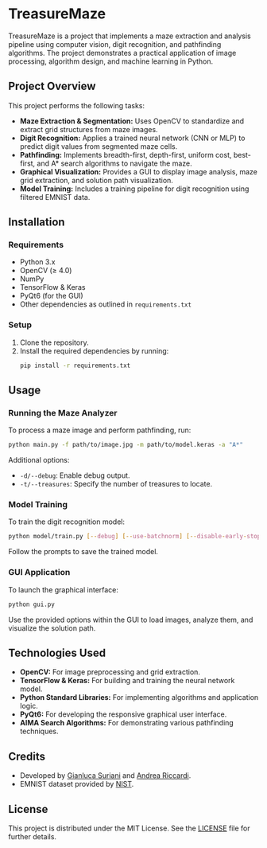 # TreasureMaze
TreasureMaze is a project that implements a maze extraction and analysis pipeline using computer vision, digit recognition, and pathfinding algorithms. The project demonstrates a practical application of image processing, algorithm design, and machine learning in Python.

## Project Overview
This project performs the following tasks:
- **Maze Extraction & Segmentation:** Uses OpenCV to standardize and extract grid structures from maze images.
- **Digit Recognition:** Applies a trained neural network (CNN or MLP) to predict digit values from segmented maze cells.
- **Pathfinding:** Implements breadth-first, depth-first, uniform cost, best-first, and A* search algorithms to navigate the maze.
- **Graphical Visualization:** Provides a GUI to display image analysis, maze grid extraction, and solution path visualization.
- **Model Training:** Includes a training pipeline for digit recognition using filtered EMNIST data.

## Installation

### Requirements
- Python 3.x  
- OpenCV (≥ 4.0)  
- NumPy  
- TensorFlow & Keras  
- PyQt6 (for the GUI)  
- Other dependencies as outlined in `requirements.txt`

### Setup
1. Clone the repository.
2. Install the required dependencies by running:
   ```bash
   pip install -r requirements.txt
   ```

## Usage

### Running the Maze Analyzer
To process a maze image and perform pathfinding, run:
```bash
python main.py -f path/to/image.jpg -m path/to/model.keras -a "A*"
```
Additional options:
- `-d/--debug`: Enable debug output.
- `-t/--treasures`: Specify the number of treasures to locate.

### Model Training
To train the digit recognition model:
```bash
python model/train.py [--debug] [--use-batchnorm] [--disable-early-stopping]
```
Follow the prompts to save the trained model.

### GUI Application
To launch the graphical interface:
```bash
python gui.py
```
Use the provided options within the GUI to load images, analyze them, and visualize the solution path.

## Technologies Used
- **OpenCV:** For image preprocessing and grid extraction.
- **TensorFlow & Keras:** For building and training the neural network model.
- **Python Standard Libraries:** For implementing algorithms and application logic.
- **PyQt6:** For developing the responsive graphical user interface.
- **AIMA Search Algorithms:** For demonstrating various pathfinding techniques.

## Credits
- Developed by [Gianluca Suriani](https://github.com/LukeGotBored) and [Andrea Riccardi](https://github.com/andr3wpixel).
- EMNIST dataset provided by [NIST](https://www.nist.gov/itl/iad/image-group/emnist-dataset).

## License
This project is distributed under the MIT License. See the [LICENSE](LICENSE) file for further details.